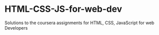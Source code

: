 # HTML-CSS-JS-for-web-dev
Solutions to the coursera assignments for HTML, CSS, JavaScript for web Developers
